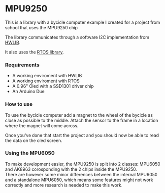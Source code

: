# MPU9250
This is a library with a bycicle computer example I created for a project from school that uses the MPU9250 chip

The library communicates through a software I2C implementation from [HWLIB](https://github.com/wovo/hwlib "HWLIB").

It also uses the [RTOS library](https://github.com/wovo/rtos "RTOS").

### Requirements
* A working enviroment with HWLIB
* A working enviroment with RTOS
* A 0.96" Oled with a SSD1301 driver chip
* An Arduino Due

### How to use
To use the bycicle computer add a magnet to the wheel of the bycicle as close as possible to the middle. Attach the sensor to the frame in a location where the magnet will come across.

Once you've done that start the project and you should now be able to read the data on the oled screen.

### Using the MPU6050
To make development easier, the MPU9250 is split into 2 classes: MPU6050 and AK8963 corosponding with the 2 chips inside the MPU9250.  
There are however some minor differences between the internal MPU6050 and a standalone MPU6050, which means some features might not work correctly and more research is needed to make this work.
